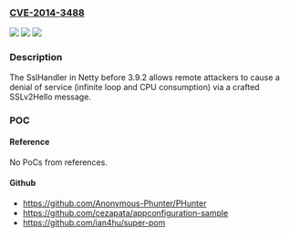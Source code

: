 ### [CVE-2014-3488](https://cve.mitre.org/cgi-bin/cvename.cgi?name=CVE-2014-3488)
![](https://img.shields.io/static/v1?label=Product&message=n%2Fa&color=blue)
![](https://img.shields.io/static/v1?label=Version&message=n%2Fa&color=blue)
![](https://img.shields.io/static/v1?label=Vulnerability&message=n%2Fa&color=brighgreen)

### Description

The SslHandler in Netty before 3.9.2 allows remote attackers to cause a denial of service (infinite loop and CPU consumption) via a crafted SSLv2Hello message.

### POC

#### Reference
No PoCs from references.

#### Github
- https://github.com/Anonymous-Phunter/PHunter
- https://github.com/cezapata/appconfiguration-sample
- https://github.com/ian4hu/super-pom

